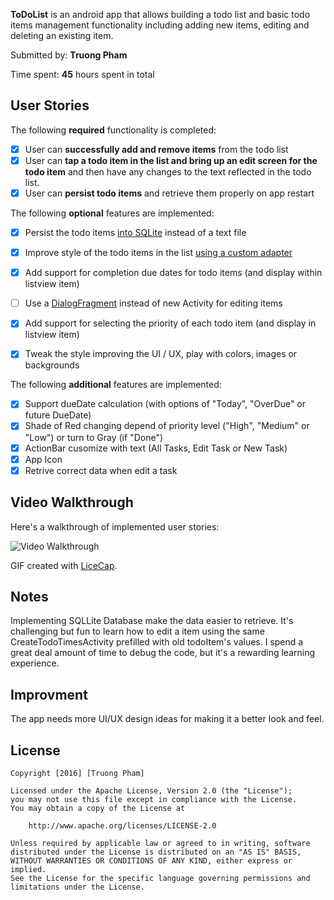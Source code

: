 **ToDoList** is an android app that allows building a todo list and basic todo items management functionality including adding new items, editing and deleting an existing item.

Submitted by: **Truong Pham**

Time spent: **45** hours spent in total

## User Stories

The following **required** functionality is completed:

* [x] User can **successfully add and remove items** from the todo list
* [x] User can **tap a todo item in the list and bring up an edit screen for the todo item** and then have any changes to the text reflected in the todo list.
* [x] User can **persist todo items** and retrieve them properly on app restart

The following **optional** features are implemented:

* [x] Persist the todo items [into SQLite](http://guides.codepath.com/android/Persisting-Data-to-the-Device#sqlite) instead of a text file
* [x] Improve style of the todo items in the list [using a custom adapter](http://guides.codepath.com/android/Using-an-ArrayAdapter-with-ListView)
* [x] Add support for completion due dates for todo items (and display within listview item)
* [ ] Use a [DialogFragment](http://guides.codepath.com/android/Using-DialogFragment) instead of new Activity for editing items
* [x] Add support for selecting the priority of each todo item (and display in listview item)
* [x] Tweak the style improving the UI / UX, play with colors, images or backgrounds


The following **additional** features are implemented:
* [x] Support dueDate calculation (with options of "Today", "OverDue" or future DueDate)
* [x] Shade of Red changing depend of priority level ("High", "Medium" or "Low") or turn to Gray (if "Done")
* [x] ActionBar cusomize with text (All Tasks, Edit Task or New Task)
* [x] App Icon
* [x] Retrive correct data when edit a task

## Video Walkthrough 

Here's a walkthrough of implemented user stories:

<img src='http://i.imgur.com/OZ53IIM.gif' title='Video Walkthrough' width='' alt='Video Walkthrough' />

GIF created with [LiceCap](http://www.cockos.com/licecap/).

## Notes

Implementing SQLLite Database make the data easier to retrieve. It's challenging but fun to learn how to edit a item using the same CreateTodoTimesActivity prefilled with old todoItem's values. I spend a great deal amount of time to debug the code, but it's a rewarding learning experience.

## Improvment
The app needs more UI/UX design ideas for making it a better look and feel.

## License

    Copyright [2016] [Truong Pham]

    Licensed under the Apache License, Version 2.0 (the "License");
    you may not use this file except in compliance with the License.
    You may obtain a copy of the License at

        http://www.apache.org/licenses/LICENSE-2.0

    Unless required by applicable law or agreed to in writing, software
    distributed under the License is distributed on an "AS IS" BASIS,
    WITHOUT WARRANTIES OR CONDITIONS OF ANY KIND, either express or implied.
    See the License for the specific language governing permissions and
    limitations under the License.
